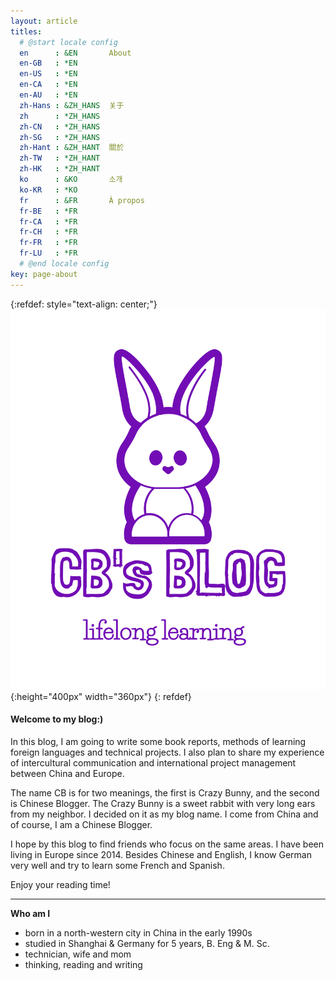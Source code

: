 ```yaml
---
layout: article
titles:
  # @start locale config
  en      : &EN       About
  en-GB   : *EN
  en-US   : *EN
  en-CA   : *EN
  en-AU   : *EN
  zh-Hans : &ZH_HANS  关于
  zh      : *ZH_HANS
  zh-CN   : *ZH_HANS
  zh-SG   : *ZH_HANS
  zh-Hant : &ZH_HANT  關於
  zh-TW   : *ZH_HANT
  zh-HK   : *ZH_HANT
  ko      : &KO       소개
  ko-KR   : *KO
  fr      : &FR       À propos
  fr-BE   : *FR
  fr-CA   : *FR
  fr-CH   : *FR
  fr-FR   : *FR
  fr-LU   : *FR
  # @end locale config
key: page-about
---
```


{:refdef: style="text-align: center;"}
![logo001](.\image\about\logo001.png){:height="400px" width="360px"}
{: refdef}


#### Welcome to my blog:)


In this blog, I am going to write some book reports, methods of learning foreign languages and technical projects. I also plan to share my experience of intercultural communication and international project management between China and Europe. 


The name CB is for two meanings, the first is Crazy Bunny, and the second is Chinese Blogger. The Crazy Bunny is a sweet rabbit with very long ears from my neighbor. I decided on it as my blog name. I come from China and of course, I am a Chinese Blogger.


I hope by this blog to find friends who focus on the same areas. I have been living in Europe since 2014. Besides Chinese and English, I know German very well and try to learn some French and Spanish.


Enjoy your reading time!

------

**Who am I**

- born in a north-western city in China in the early 1990s 
- studied in Shanghai & Germany for 5 years, B. Eng & M. Sc.
- technician, wife and mom
- thinking, reading and writing

